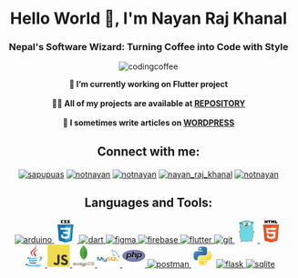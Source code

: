 <h1 align="center">Hello World 👋, I'm Nayan Raj Khanal</h1>
<h3 align="center">Nepal's Software Wizard: Turning Coffee into Code with Style</h3>

<p align="center">
  <img alt="codingcoffee" width="700" src="https://gifdb.com/images/high/cartoon-character-louise-belcher-coding-is-fun-ctmkcciuc1gyxos2.gif">
</p>

<p align="center">
  <b>🔭 I’m currently working on Flutter project</b><br/><br/>
  <b>👨‍💻 All of my projects are available at <a href="https://github.com/notnayan?tab=repositories" target="_blank">REPOSITORY</a></b><br/><br/>
  <b>📝 I sometimes write articles on <a href="https://nayanrajkhanal.wordpress.com" target="_blank">WORDPRESS</a></b><br/>
</p>

<h2 align="center">Connect with me:</h2>
<p align="center">
<a href="https://twitter.com/sapupuas" target="blank"><img align="center" src="https://cdn-icons-png.flaticon.com/512/11023/11023504.png" alt="sapupuas" height="50" width="50" /></a>
<a href="https://github.com/notnayan" target="blank"><img align="center" src="https://cdn-icons-png.flaticon.com/512/11023/11023043.png" alt="notnayan" height="50" width="50" /></a>
<a href="https://fb.com/notnayan" target="blank"><img align="center" src="https://cdn-icons-png.flaticon.com/512/11023/11023391.png" alt="notnayan" height="50" width="50" /></a>
<a href="https://instagram.com/nayan_raj_khanal" target="blank"><img align="center" src="https://cdn-icons-png.flaticon.com/512/11023/11023406.png" alt="nayan_raj_khanal" height="50" width="50" /></a>
<a href="https://linkedin.com/in/notnayan" target="blank"><img align="center" src="https://cdn-icons-png.flaticon.com/512/11023/11023054.png" alt="notnayan" height="50" width="50" /></a>
</p>

<h2 align="center">Languages and Tools:</h2>
<p align="center"> <a href="https://www.arduino.cc/" target="_blank" rel="noreferrer"> <img src="https://cdn.worldvectorlogo.com/logos/arduino-1.svg" alt="arduino" width="40" height="40"/> </a> <a href="https://www.w3schools.com/css/" target="_blank" rel="noreferrer"> <img src="https://raw.githubusercontent.com/devicons/devicon/master/icons/css3/css3-original-wordmark.svg" alt="css3" width="40" height="40"/> </a> <a href="https://dart.dev" target="_blank" rel="noreferrer"> <img src="https://www.vectorlogo.zone/logos/dartlang/dartlang-icon.svg" alt="dart" width="40" height="40"/> </a> <a href="https://www.figma.com/" target="_blank" rel="noreferrer"> <img src="https://www.vectorlogo.zone/logos/figma/figma-icon.svg" alt="figma" width="40" height="40"/> </a> <a href="https://firebase.google.com/" target="_blank" rel="noreferrer"> <img src="https://www.vectorlogo.zone/logos/firebase/firebase-icon.svg" alt="firebase" width="40" height="40"/> </a> <a href="https://flutter.dev" target="_blank" rel="noreferrer"> <img src="https://www.vectorlogo.zone/logos/flutterio/flutterio-icon.svg" alt="flutter" width="40" height="40"/> </a> <a href="https://git-scm.com/" target="_blank" rel="noreferrer"> <img src="https://www.vectorlogo.zone/logos/git-scm/git-scm-icon.svg" alt="git" width="40" height="40"/> </a> <a href="https://golang.org" target="_blank" rel="noreferrer"> <img src="https://raw.githubusercontent.com/devicons/devicon/master/icons/go/go-original.svg" alt="go" width="40" height="40"/> </a> <a href="https://www.w3.org/html/" target="_blank" rel="noreferrer"> <img src="https://raw.githubusercontent.com/devicons/devicon/master/icons/html5/html5-original-wordmark.svg" alt="html5" width="40" height="40"/> </a> <a href="https://www.java.com" target="_blank" rel="noreferrer"> <img src="https://raw.githubusercontent.com/devicons/devicon/master/icons/java/java-original.svg" alt="java" width="40" height="40"/> </a> <a href="https://developer.mozilla.org/en-US/docs/Web/JavaScript" target="_blank" rel="noreferrer"> <img src="https://raw.githubusercontent.com/devicons/devicon/master/icons/javascript/javascript-original.svg" alt="javascript" width="40" height="40"/> </a> <a href="https://www.mongodb.com/" target="_blank" rel="noreferrer"> <img src="https://raw.githubusercontent.com/devicons/devicon/master/icons/mongodb/mongodb-original-wordmark.svg" alt="mongodb" width="40" height="40"/> </a> <a href="https://www.mysql.com/" target="_blank" rel="noreferrer"> <img src="https://raw.githubusercontent.com/devicons/devicon/master/icons/mysql/mysql-original-wordmark.svg" alt="mysql" width="40" height="40"/> </a> <a href="https://www.php.net" target="_blank" rel="noreferrer"> <img src="https://raw.githubusercontent.com/devicons/devicon/master/icons/php/php-original.svg" alt="php" width="40" height="40"/> </a> <a href="https://postman.com" target="_blank" rel="noreferrer"> <img src="https://www.vectorlogo.zone/logos/getpostman/getpostman-icon.svg" alt="postman" width="40" height="40"/> </a> <img src="https://raw.githubusercontent.com/devicons/devicon/master/icons/python/python-original.svg" alt="python" width="40" height="40"/></a> <a href="https://flask.palletsprojects.com/" target="_blank" rel="noreferrer"> <img src="https://www.vectorlogo.zone/logos/pocoo_flask/pocoo_flask-icon.svg" alt="flask" width="40" height="40"/> </a> <a href="https://www.sqlite.org/" target="_blank" rel="noreferrer"> <img src="https://www.vectorlogo.zone/logos/sqlite/sqlite-icon.svg" alt="sqlite" width="40" height="40"/>  </p>


